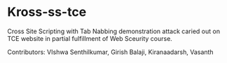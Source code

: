 # Kross-ss-tce

Cross Site Scripting with Tab Nabbing demonstration attack caried out on TCE website in partial fulfillment of Web Sceurity course.

Contributors: VIshwa Senthilkumar, Girish Balaji, Kiranaadarsh, Vasanth
